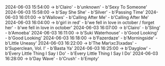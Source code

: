 2024-06-03 15:54:00 -> b'Clairo' - b'unknown' - b'Sexy To Someone'
2024-06-03 15:58:00 -> b'Say She She' - b'Silver' - b'Passing Time'
2024-06-03 16:01:00 -> b'Wallows' - b'Calling After Me' - b'Calling After Me'
2024-06-03 16:04:00 -> b'girl in red' - b'we fell in love in october / forget her' - b'we fell in love in october'
2024-06-03 16:07:00 -> b'Clairo' - b'Sling' - b'Amoeba'
2024-06-03 16:11:00 -> b'Suki Waterhouse' - b'Good Looking' - b'Good Looking'
2024-06-03 16:18:00 -> b'Fazerdaze' - b'Morningside' - b'Little Uneasy'
2024-06-03 16:22:00 -> b'The Mar\xc3\xadas' - b'Superclean, Vol. I' - b'Basta Ya'
2024-06-03 16:25:00 -> b'Dayglow' - b'Every Little Thing I Say I Do' - b'Every Little Thing I Say I Do'
2024-06-03 16:28:00 -> b'Day Wave' - b'Crush' - b'Empty'
